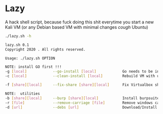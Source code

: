 # Lazy
A hack shell script, because fuck doing this shit everytime you start a new Kali VM (or any Debian based VM with minimal changes *cough* Ubuntu)

```bash
./lazy.sh -h

lazy.sh 0.1
Copyright 2020 . All rights reserved.

Usage: ./lazy.sh OPTION

NOTE: install GO first !!!
-g [local]            --go-install [local]            Go needs to be installed first. Then 'source ~/.bashrc'
-c [local]            --clean-install [local]         Rebuild VM with usual packages stored at local

-f [share][local]     --fix-share [share][local]      Fix Virtualbox share permissions

NOTE:  utilities
-b [share][local]     --burp [share][local]           Install burpsuite from local windows share
-r [file]             --remove-carriage [file]        Remove windows carriage returns from file
-d [url]              --debs [url]                    Download/Install manually debs
```
